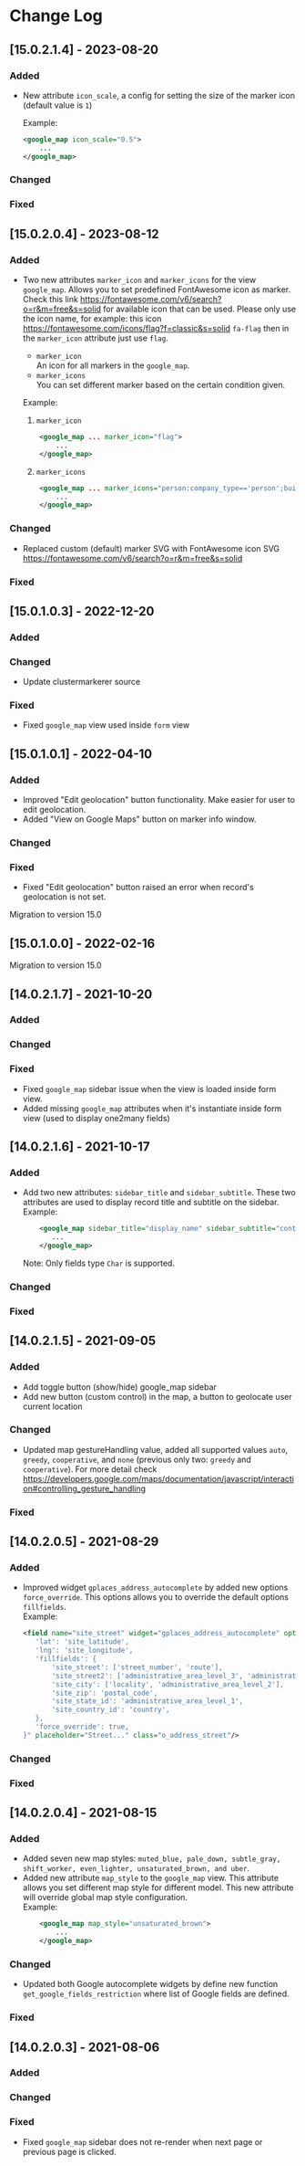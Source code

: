 # Change Log
## [15.0.2.1.4] - 2023-08-20
### Added
- New attribute `icon_scale`, a config for setting the size of the marker icon (default value is `1`)

    Example:
    ```xml
    <google_map icon_scale="0.5">
        ...
    </google_map>
    ```
### Changed
### Fixed
## [15.0.2.0.4] - 2023-08-12
### Added
- Two new attributes `marker_icon` and `marker_icons` for the view `google_map`. Allows you to set predefined FontAwesome icon as marker. Check this link https://fontawesome.com/v6/search?o=r&m=free&s=solid for available icon that can be used. Please only use the icon name, for example: this icon https://fontawesome.com/icons/flag?f=classic&s=solid `fa-flag` then in the `marker_icon` attribute just use `flag`.
    - `marker_icon`    
    An icon for all markers in the `google_map`.
    - `marker_icons`    
    You can set different marker based on the certain condition given.    


    Example:
    1. `marker_icon`
    ```xml
        <google_map ... marker_icon="flag">
            ...
        </google_map>
    ```
    2. `marker_icons`
    ```xml
        <google_map ... marker_icons="person:company_type=='person';building:company_type=='company';">
            ...
        </google_map>
    ```
### Changed
- Replaced custom (default) marker SVG with FontAwesome icon SVG https://fontawesome.com/v6/search?o=r&m=free&s=solid
### Fixed


## [15.0.1.0.3] - 2022-12-20
### Added

### Changed
- Update clustermarkerer source
### Fixed
- Fixed `google_map` view used inside `form` view

## [15.0.1.0.1] - 2022-04-10
### Added
- Improved "Edit geolocation" button functionality. Make easier for user to edit geolocation.
- Added "View on Google Maps" button on marker info window.
### Changed
### Fixed
- Fixed "Edit geolocation" button raised an error when record's geolocation is not set.

Migration to version 15.0
## [15.0.1.0.0] - 2022-02-16
Migration to version 15.0

## [14.0.2.1.7] - 2021-10-20
### Added
### Changed
### Fixed
- Fixed `google_map` sidebar issue when the view is loaded inside form view.
- Added missing `google_map` attributes when it's instantiate inside form view (used to display one2many fields)

## [14.0.2.1.6] - 2021-10-17
### Added
- Add two new attributes: `sidebar_title` and `sidebar_subtitle`. These two attributes are used to display record title and subtitle on the sidebar.    
    Example:
    ```xml
        <google_map sidebar_title="display_name" sidebar_subtitle="contact_address">
           ...
        </google_map>
    ```
  Note: Only fields type `Char` is supported.
### Changed
### Fixed


## [14.0.2.1.5] - 2021-09-05
### Added
- Add toggle button (show/hide) google_map sidebar
- Add new button (custom control) in the map, a button to geolocate user current location
### Changed
- Updated map gestureHandling value, added all supported values `auto`, `greedy`, `cooperative`, and `none` (previous only two: `greedy` and `cooperative`). For more detail check https://developers.google.com/maps/documentation/javascript/interaction#controlling_gesture_handling
### Fixed

## [14.0.2.0.5] - 2021-08-29
### Added
- Improved widget `gplaces_address_autocomplete` by added new options `force_override`. This options allows you to override the default options `fillfields`.    
     Example:
     ```xml
     <field name="site_street" widget="gplaces_address_autocomplete" options="{
        'lat': 'site_latitude',
        'lng': 'site_longitude',
        'fillfields': {
            'site_street': ['street_number', 'route'],
            'site_street2': ['administrative_area_level_3', 'administrative_area_level_4', 'administrative_area_level_5'],
            'site_city': ['locality', 'administrative_area_level_2'],
            'site_zip': 'postal_code',
            'site_state_id': 'administrative_area_level_1',
            'site_country_id': 'country',
        },
        'force_override': true,
    }" placeholder="Street..." class="o_address_street"/>
     ```
### Changed
### Fixed

## [14.0.2.0.4] - 2021-08-15
### Added
- Added seven new map styles: `muted_blue, pale_down, subtle_gray, shift_worker, even_lighter, unsaturated_brown, and uber`.
- Added new attribute `map_style` to the `google_map` view. This attribute allows you set different map style for different model. This new attribute will override global map style configuration.    
    Example: 
    ```xml
        <google_map map_style="unsaturated_brown">
            ...
        </google_map>
    ```

### Changed    
-  Updated both Google autocomplete widgets by define new function `get_google_fields_restriction` where list of Google fields are defined.

### Fixed    

## [14.0.2.0.3] - 2021-08-06
### Added    

### Changed    

### Fixed
- Fixed `google_map` sidebar does not re-render when next page or previous page is clicked.
